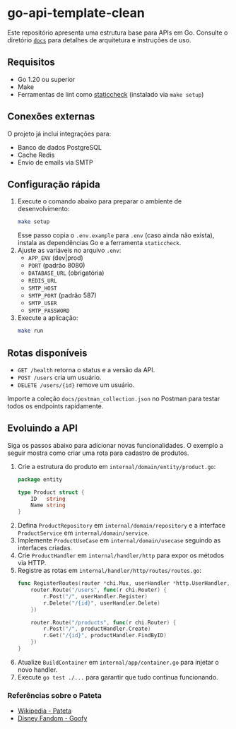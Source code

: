 # go-api-template-clean

Este repositório apresenta uma estrutura base para APIs em Go.
Consulte o diretório [`docs`](docs/README.md) para detalhes de arquitetura e instruções de uso.

## Requisitos

- Go 1.20 ou superior
- Make
- Ferramentas de lint como [staticcheck](https://staticcheck.io) (instalado via `make setup`)

## Conexões externas

O projeto já inclui integrações para:

- Banco de dados PostgreSQL
- Cache Redis
- Envio de emails via SMTP

## Configuração rápida

1. Execute o comando abaixo para preparar o ambiente de desenvolvimento:
   ```bash
   make setup
   ```
   Esse passo copia o `.env.example` para `.env` (caso ainda não exista), instala as dependências Go e a ferramenta `staticcheck`.
2. Ajuste as variáveis no arquivo `.env`:
   - `APP_ENV` (dev|prod)
   - `PORT` (padrão 8080)
   - `DATABASE_URL` (obrigatória)
   - `REDIS_URL`
   - `SMTP_HOST`
   - `SMTP_PORT` (padrão 587)
   - `SMTP_USER`
   - `SMTP_PASSWORD`
3. Execute a aplicação:
   ```bash
   make run
   ```

## Rotas disponíveis

- `GET /health` retorna o status e a versão da API.
- `POST /users` cria um usuário.
- `DELETE /users/{id}` remove um usuário.

Importe a coleção `docs/postman_collection.json` no Postman para testar todos os endpoints rapidamente.

## Evoluindo a API

Siga os passos abaixo para adicionar novas funcionalidades. O exemplo a seguir mostra como criar uma rota para cadastro de produtos.

1. Crie a estrutura do produto em `internal/domain/entity/product.go`:
   ```go
   package entity

   type Product struct {
       ID   string
       Name string
   }
   ```
2. Defina `ProductRepository` em `internal/domain/repository` e a interface `ProductService` em `internal/domain/service`.
3. Implemente `ProductUseCase` em `internal/domain/usecase` seguindo as interfaces criadas.
4. Crie `ProductHandler` em `internal/handler/http` para expor os métodos via HTTP.
5. Registre as rotas em `internal/handler/http/routes/routes.go`:
   ```go
   func RegisterRoutes(router *chi.Mux, userHandler *http.UserHandler, productHandler *http.ProductHandler) {
       router.Route("/users", func(r chi.Router) {
           r.Post("/", userHandler.Register)
           r.Delete("/{id}", userHandler.Delete)
       })

       router.Route("/products", func(r chi.Router) {
           r.Post("/", productHandler.Create)
           r.Get("/{id}", productHandler.FindByID)
       })
   }
   ```
6. Atualize `BuildContainer` em `internal/app/container.go` para injetar o novo handler.
7. Execute `go test ./...` para garantir que tudo continua funcionando.

### Referências sobre o Pateta
- [Wikipedia - Pateta](https://pt.wikipedia.org/wiki/Pateta)
- [Disney Fandom - Goofy](https://disney.fandom.com/wiki/Goofy)
